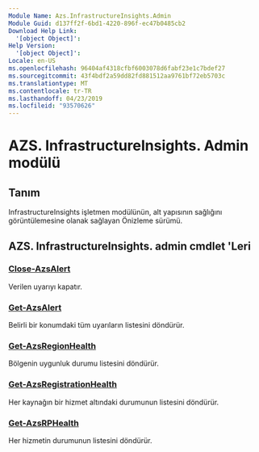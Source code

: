 ```yaml
---
Module Name: Azs.InfrastructureInsights.Admin
Module Guid: d137ff2f-6bd1-4220-896f-ec47b0485cb2
Download Help Link:
  '[object Object]': 
Help Version:
  '[object Object]': 
Locale: en-US
ms.openlocfilehash: 96404af4318cfbf6003078d6fabf23e1c7bdef27
ms.sourcegitcommit: 43f4bdf2a59dd82fd881512aa9761bf72eb5703c
ms.translationtype: MT
ms.contentlocale: tr-TR
ms.lasthandoff: 04/23/2019
ms.locfileid: "93570626"
---
```

# AZS. InfrastructureInsights. Admin modülü
## Tanım
InfrastructureInsights işletmen modülünün, alt yapısının sağlığını görüntülemesine olanak sağlayan Önizleme sürümü.

## AZS. InfrastructureInsights. admin cmdlet 'Leri
### [Close-AzsAlert](Close-AzsAlert.md)
Verilen uyarıyı kapatır.

### [Get-AzsAlert](Get-AzsAlert.md)
Belirli bir konumdaki tüm uyarıların listesini döndürür.

### [Get-AzsRegionHealth](Get-AzsRegionHealth.md)
Bölgenin uygunluk durumu listesini döndürür.

### [Get-AzsRegistrationHealth](Get-AzsRegistrationHealth.md)
Her kaynağın bir hizmet altındaki durumunun listesini döndürür.

### [Get-AzsRPHealth](Get-AzsRPHealth.md)
Her hizmetin durumunun listesini döndürür.

